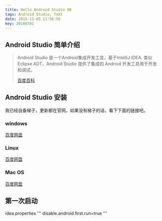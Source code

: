 ```yaml
---
title: Hello Android Studio 00
tags: Android Studio, TeXt
date: 2016-11-05 11:56:58
key: 20180701
---
```


## Android Studio 简单介绍
> Android Studio 是一个Android集成开发工具，基于IntelliJ IDEA. 类似 Eclipse ADT，Android Studio 提供了集成的 Android 开发工具用于开发和调试。
>
> [百度百科][1]

## Android Studio 安装
我已经自备梯子，更新都在官网，如果没有梯子的话，看下下面的链接吧。
### windows
[百度网盘][2]
### Linux
[百度网盘][3]
### Mac OS
[百度网盘][4]

## 第一次启动
idea.properties
'''
disable.android.first.run=true
'''

[1]: http://baike.baidu.com/link?url=SjMK1fUJ53uoyFtnxOzSIAascHosDEOpQxyzinbQWmV4cPa2SUd3134s5j_kRn91jcbbgt-xYnDKC5X9f9hm7CE_K-7QrA-oAuoG5xIjulK	"Android Studio"
[2]:http://baike.baidu.com/link?url=SjMK1fUJ53uoyFtnxOzSIAascHosDEOpQxyzinbQWmV4cPa2SUd3134s5j_kRn91jcbbgt-xYnDKC5X9f9hm7CE_K-7QrA-oAuoG5xIjulK
[3]:http://baike.baidu.com/link?url=SjMK1fUJ53uoyFtnxOzSIAascHosDEOpQxyzinbQWmV4cPa2SUd3134s5j_kRn91jcbbgt-xYnDKC5X9f9hm7CE_K-7QrA-oAuoG5xIjulK
[4]:http://baike.baidu.com/link?url=SjMK1fUJ53uoyFtnxOzSIAascHosDEOpQxyzinbQWmV4cPa2SUd3134s5j_kRn91jcbbgt-xYnDKC5X9f9hm7CE_K-7QrA-oAuoG5xIjulK
